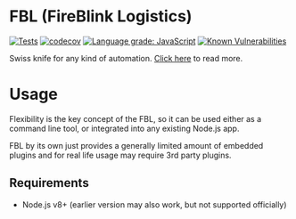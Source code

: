# FBL \(FireBlink Logistics\)

[![Tests](https://github.com/FireBlinkLTD/fbl/workflows/Tests/badge.svg)](https://github.com/FireBlinkLTD/fbl/actions?query=workflow%3ATests)
[![codecov](https://codecov.io/gh/FireBlinkLTD/fbl/branch/master/graph/badge.svg)](https://codecov.io/gh/FireBlinkLTD/fbl)
[![Language grade: JavaScript](https://img.shields.io/lgtm/grade/javascript/g/FireBlinkLTD/fbl.svg?logo=lgtm&logoWidth=18)](https://lgtm.com/projects/g/FireBlinkLTD/fbl/context:javascript)
[![Known Vulnerabilities](https://snyk.io/test/github/FireBlinkLTD/fbl/badge.svg)](https://snyk.io/test/github/FireBlinkLTD/fbl)

Swiss knife for any kind of automation. [Click here](https://fbl.fireblink.com) to read more.

# Usage

Flexibility is the key concept of the FBL, so it can be used either as a command line tool, or integrated into any
existing Node.js app.

FBL by its own just provides a generally limited amount of embedded plugins and for real life usage may require 3rd party plugins.

## Requirements

- Node.js v8+ (earlier version may also work, but not supported officially)
